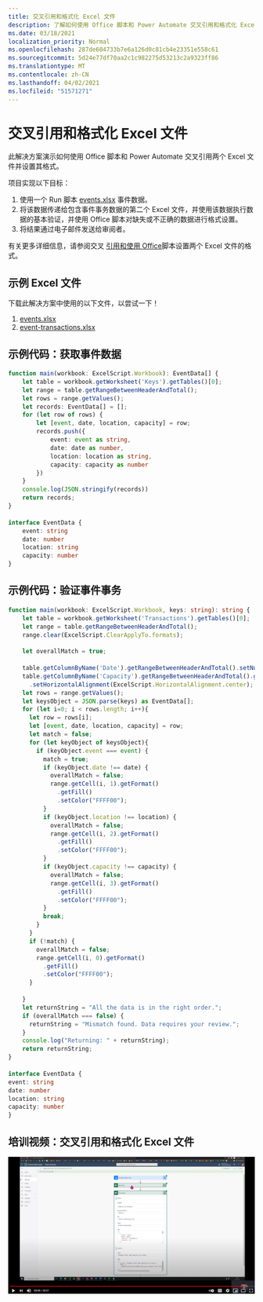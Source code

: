 ```yaml
---
title: 交叉引用和格式化 Excel 文件
description: 了解如何使用 Office 脚本和 Power Automate 交叉引用和格式化 Excel 文件。
ms.date: 03/18/2021
localization_priority: Normal
ms.openlocfilehash: 287de604733b7e6a126d0c81cb4e23351e558c61
ms.sourcegitcommit: 5d24e77df70aa2c1c982275d53213c2a9323ff86
ms.translationtype: MT
ms.contentlocale: zh-CN
ms.lasthandoff: 04/02/2021
ms.locfileid: "51571271"
---
```

# <a name="cross-reference-and-format-an-excel-file"></a>交叉引用和格式化 Excel 文件

此解决方案演示如何使用 Office 脚本和 Power Automate 交叉引用两个 Excel 文件并设置其格式。

项目实现以下目标：

1. 使用一个 Run 脚本 <a href="events.xlsx">events.xlsx</a> 事件数据。
1. 将该数据传递给包含事件事务数据的第二个 Excel 文件，并使用该数据执行数据的基本验证，并使用 Office 脚本对缺失或不正确的数据进行格式设置。
1. 将结果通过电子邮件发送给审阅者。

有关更多详细信息，请参阅交叉 [引用和使用 Office](https://powerusers.microsoft.com/t5/Power-Automate-Cookbook/Cross-Reference-and-formatting-two-Excel-files-using-Office/td-p/728535)脚本设置两个 Excel 文件的格式。

## <a name="sample-excel-files"></a>示例 Excel 文件

下载此解决方案中使用的以下文件，以尝试一下！

1. <a href="events.xlsx">events.xlsx</a>
1. <a href="event-transactions.xlsx">event-transactions.xlsx</a>

## <a name="sample-code-get-event-data"></a>示例代码：获取事件数据

```TypeScript
function main(workbook: ExcelScript.Workbook): EventData[] {
    let table = workbook.getWorksheet('Keys').getTables()[0];
    let range = table.getRangeBetweenHeaderAndTotal();
    let rows = range.getValues();
    let records: EventData[] = [];
    for (let row of rows) {
        let [event, date, location, capacity] = row;
        records.push({
            event: event as string,
            date: date as number, 
            location: location as string,
            capacity: capacity as number
        })
    }
    console.log(JSON.stringify(records))
    return records;
}

interface EventData {
    event: string
    date: number
    location: string
    capacity: number
}
```

## <a name="sample-code-validate-event-transactions"></a>示例代码：验证事件事务

```TypeScript
function main(workbook: ExcelScript.Workbook, keys: string): string {
    let table = workbook.getWorksheet('Transactions').getTables()[0];
    let range = table.getRangeBetweenHeaderAndTotal();
    range.clear(ExcelScript.ClearApplyTo.formats);
  
    let overallMatch = true;
  
    table.getColumnByName('Date').getRangeBetweenHeaderAndTotal().setNumberFormatLocal("yyyy-mm-dd;@");
    table.getColumnByName('Capacity').getRangeBetweenHeaderAndTotal().getFormat()
      .setHorizontalAlignment(ExcelScript.HorizontalAlignment.center);
    let rows = range.getValues();
    let keysObject = JSON.parse(keys) as EventData[];
    for (let i=0; i < rows.length; i++){
      let row = rows[i];
      let [event, date, location, capacity] = row;
      let match = false;
      for (let keyObject of keysObject){
        if (keyObject.event === event) {
          match = true;
          if (keyObject.date !== date) {
            overallMatch = false;
            range.getCell(i, 1).getFormat()
              .getFill()
              .setColor("FFFF00");
          }
          if (keyObject.location !== location) {
            overallMatch = false;
            range.getCell(i, 2).getFormat()
              .getFill()
              .setColor("FFFF00");
          }
          if (keyObject.capacity !== capacity) {
            overallMatch = false;
            range.getCell(i, 3).getFormat()
              .getFill()
              .setColor("FFFF00");
          }   
          break;             
        }
      }
      if (!match) {
        overallMatch = false;
        range.getCell(i, 0).getFormat()
          .getFill()
          .setColor("FFFF00");      
      }
  
    }
    let returnString = "All the data is in the right order.";
    if (overallMatch === false) {
      returnString = "Mismatch found. Data requires your review.";
    }
    console.log("Returning: " + returnString);
    return returnString;
}

interface EventData {
event: string
date: number
location: string
capacity: number
}
```

## <a name="training-video-cross-reference-and-format-an-excel-file"></a>培训视频：交叉引用和格式化 Excel 文件

[![观看如何交叉引用和格式化 Excel 文件的分步视频](../../images/cross-ref-tables-vid.jpg)](https://youtu.be/dVwqBf483qo "如何交叉引用和格式化 Excel 文件的分步视频")
